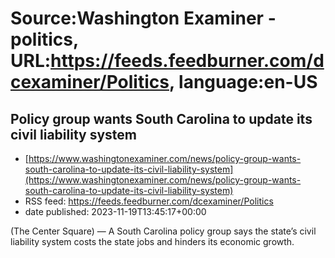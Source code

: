 # Source:Washington Examiner - politics, URL:https://feeds.feedburner.com/dcexaminer/Politics, language:en-US

## Policy group wants South Carolina to update its civil liability system
 - [https://www.washingtonexaminer.com/news/policy-group-wants-south-carolina-to-update-its-civil-liability-system](https://www.washingtonexaminer.com/news/policy-group-wants-south-carolina-to-update-its-civil-liability-system)
 - RSS feed: https://feeds.feedburner.com/dcexaminer/Politics
 - date published: 2023-11-19T13:45:17+00:00

(The Center Square) — A South Carolina policy group says the state’s civil liability system costs the state jobs and hinders its economic growth.


